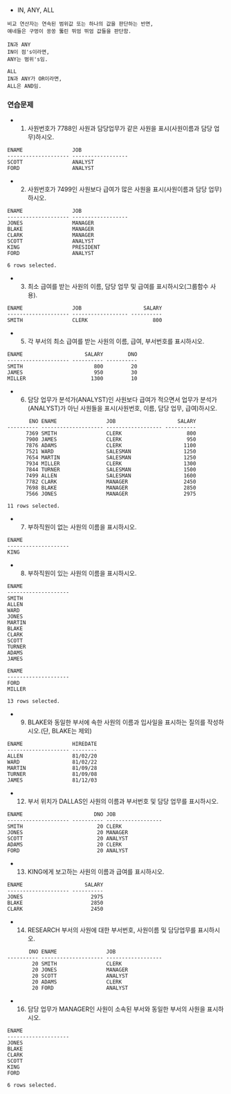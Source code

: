 * IN, ANY, ALL
```
비교 연산자는 연속된 범위값 또는 하나의 값을 판단하는 반면, 
얘네들은 구멍이 쏭쏭 뚫린 뛰엄 뛰엄 값들을 판단함.

IN과 ANY
IN이 점's이라면,  
ANY는 범위's임.

ALL
IN과 ANY가 OR이라면, 
ALL은 AND임.
```

### 연습문제

* 1. 사원번호가 7788인 사원과 담당업무가 같은 사원을 표시(사원이름과 담당 업무)하시오.
```console
ENAME                JOB
-------------------- ------------------
SCOTT                ANALYST
FORD                 ANALYST
```

* 2. 사원번호가 7499인 사원보다 급여가 많은 사원을 표시(사원이름과 담당 업무)하시오.
```console
ENAME                JOB
-------------------- ------------------
JONES                MANAGER
BLAKE                MANAGER
CLARK                MANAGER
SCOTT                ANALYST
KING                 PRESIDENT
FORD                 ANALYST

6 rows selected.
```

* 3. 최소 급여를 받는 사원의 이름, 담당 업무 및 급여를 표시하시오(그룹함수 사용).
```console
ENAME                JOB                    SALARY
-------------------- ------------------ ----------
SMITH                CLERK                     800
```

<!--
* 4. 평균 급여가 가장 적은 사원의 담당 업무를 찾아 직급과 평균 급여를 표시하시오.
```console
JOB                ROUND(AVG(SALARY),1)
------------------ --------------------
CLERK                            1037.5
```
-->

* 5. 각 부서의 최소 급여를 받는 사원의 이름, 급여, 부서번호를 표시하시오.
```console
ENAME                    SALARY        DNO
-------------------- ---------- ----------
SMITH                       800         20
JAMES                       950         30
MILLER                     1300         10
```

* 6. 담당 업무가 분석가(ANALYST)인 사원보다 급여가 적으면서 업무가 분석가(ANALYST)가 아닌 사원들을 표시(사원번호, 이름, 담당 업무, 급여)하시오.
```console
       ENO ENAME                JOB                    SALARY
---------- -------------------- ------------------ ----------
      7369 SMITH                CLERK                     800
      7900 JAMES                CLERK                     950
      7876 ADAMS                CLERK                    1100
      7521 WARD                 SALESMAN                 1250
      7654 MARTIN               SALESMAN                 1250
      7934 MILLER               CLERK                    1300
      7844 TURNER               SALESMAN                 1500
      7499 ALLEN                SALESMAN                 1600
      7782 CLARK                MANAGER                  2450
      7698 BLAKE                MANAGER                  2850
      7566 JONES                MANAGER                  2975

11 rows selected.
```

* 7. 부하직원이 없는 사원의 이름을 표시하시오.
```console
ENAME
--------------------
KING
```

* 8. 부하직원이 있는 사원의 이름을 표시하시오.
```console
ENAME
--------------------
SMITH
ALLEN
WARD
JONES
MARTIN
BLAKE
CLARK
SCOTT
TURNER
ADAMS
JAMES

ENAME
--------------------
FORD
MILLER

13 rows selected.
```

* 9. BLAKE와 동일한 부서에 속한 사원의 이름과 입사일을 표시하는 질의를 작성하시오.(단, BLAKE는 제외)
```console
ENAME                HIREDATE
-------------------- --------
ALLEN                81/02/20
WARD                 81/02/22
MARTIN               81/09/28
TURNER               81/09/08
JAMES                81/12/03
```

<!--
* 10. 급여가 평균 급여 보다 많은 사원들의 사원번호와 이름을 표시하되 결과를 급여에 대해서 오름차순으로 정렬 하시오.
```console
       ENO ENAME
---------- --------------------
      7782 CLARK
      7698 BLAKE
      7566 JONES
      7902 FORD
      7788 SCOTT
      7839 KING

6 rows selected.
```

* 11. 이름에 K가 포함된 사원과 같은 부서에서 일하는 사원의 사원번호와 이름을 표시하는 질의를 작성하시오.
```console
       ENO ENAME
---------- --------------------
      7900 JAMES
      7844 TURNER
      7698 BLAKE
      7654 MARTIN
      7521 WARD
      7499 ALLEN
      7934 MILLER
      7839 KING
      7782 CLARK

9 rows selected.
```
-->

* 12. 부서 위치가 DALLAS인 사원의 이름과 부서번호 및 담당 업무를 표시하시오.
```console
ENAME                       DNO JOB
-------------------- ---------- ------------------
SMITH                        20 CLERK
JONES                        20 MANAGER
SCOTT                        20 ANALYST
ADAMS                        20 CLERK
FORD                         20 ANALYST
```

* 13. KING에게 보고하는 사원의 이름과 급여를 표시하시오.
```console
ENAME                    SALARY
-------------------- ----------
JONES                      2975
BLAKE                      2850
CLARK                      2450
```

* 14. RESEARCH 부서의 사원에 대한 부서번호, 사원이름 및 담당업무를 표시하시오.
```console
       DNO ENAME                JOB
---------- -------------------- ------------------
        20 SMITH                CLERK
        20 JONES                MANAGER
        20 SCOTT                ANALYST
        20 ADAMS                CLERK
        20 FORD                 ANALYST
```

<!--
* 15. 평균 급여 보다 많은 급여를 받고 이름에 M이 포함된 사원과 같은 부서에서 근무하는 사원의 사원번호, 이름, 급여를 표시하시오.
```console
       ENO ENAME                    SALARY
---------- -------------------- ----------
      7902 FORD                       3000
      7788 SCOTT                      3000
      7566 JONES                      2975
      7698 BLAKE                      2850
      7839 KING                       5000
      7782 CLARK                      2450

6 rows selected.
```
-->

<!--
* 16. 평균 급여가 가장 적은 업무를 찾으시오.
```console
JOB                AVG(SALARY)
------------------ -----------
CLERK                   1037.5
```
-->

* 16. 담당 업무가 MANAGER인 사원이 소속된 부서와 동일한 부서의 사원을 표시하시오.
```console
ENAME
--------------------
JONES
BLAKE
CLARK
SCOTT
KING
FORD

6 rows selected.
```
